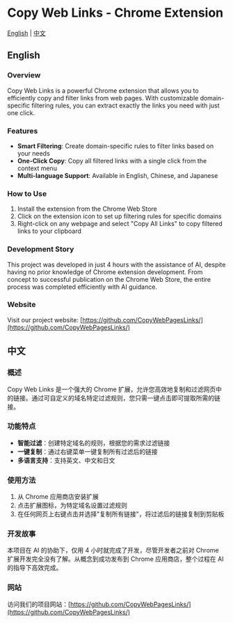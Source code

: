 # Copy Web Links - Chrome Extension

[English](#english) | [中文](#中文)

## English

### Overview

Copy Web Links is a powerful Chrome extension that allows you to efficiently copy and filter links from web pages. With customizable domain-specific filtering rules, you can extract exactly the links you need with just one click.

### Features

- **Smart Filtering**: Create domain-specific rules to filter links based on your needs
- **One-Click Copy**: Copy all filtered links with a single click from the context menu
- **Multi-language Support**: Available in English, Chinese, and Japanese

### How to Use

1. Install the extension from the Chrome Web Store
2. Click on the extension icon to set up filtering rules for specific domains
3. Right-click on any webpage and select "Copy All Links" to copy filtered links to your clipboard

### Development Story

This project was developed in just 4 hours with the assistance of AI, despite having no prior knowledge of Chrome extension development. From concept to successful publication on the Chrome Web Store, the entire process was completed efficiently with AI guidance.

### Website

Visit our project website: [https://github.com/CopyWebPagesLinks/](https://github.com/CopyWebPagesLinks/)

## 中文

### 概述

Copy Web Links 是一个强大的 Chrome 扩展，允许您高效地复制和过滤网页中的链接。通过可自定义的域名特定过滤规则，您只需一键点击即可提取所需的链接。

### 功能特点

- **智能过滤**：创建特定域名的规则，根据您的需求过滤链接
- **一键复制**：通过右键菜单一键复制所有过滤后的链接
- **多语言支持**：支持英文、中文和日文

### 使用方法

1. 从 Chrome 应用商店安装扩展
2. 点击扩展图标，为特定域名设置过滤规则
3. 在任何网页上右键点击并选择"复制所有链接"，将过滤后的链接复制到剪贴板

### 开发故事

本项目在 AI 的协助下，仅用 4 小时就完成了开发，尽管开发者之前对 Chrome 扩展开发完全没有了解。从概念到成功发布到 Chrome 应用商店，整个过程在 AI 的指导下高效完成。

### 网站

访问我们的项目网站：[https://github.com/CopyWebPagesLinks/](https://github.com/CopyWebPagesLinks/)
